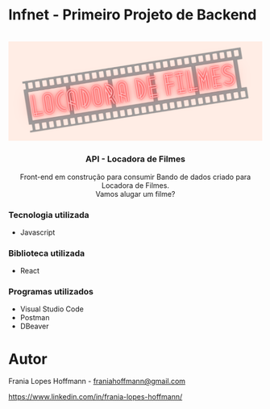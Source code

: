 # Infnet - Primeiro Projeto de Backend

<br />
<div align="center">
    <img src="images/locadora.png" alt="Locadora de Filmes" />
  </a>

<h3 align="center">API - Locadora de Filmes</h3>
Front-end em construção para consumir Bando de dados criado para Locadora de Filmes.
<br />
Vamos alugar um filme?

</div>

### Tecnologia utilizada

- Javascript

### Biblioteca utilizada

- React

### Programas utilizados

- Visual Studio Code
- Postman
- DBeaver

# Autor

Frania Lopes Hoffmann - franiahoffmann@gmail.com

https://www.linkedin.com/in/frania-lopes-hoffmann/
